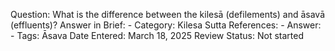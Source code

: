 Question: What is the difference between the kilesā (defilements) and āsavā (effluents)?
Answer in Brief: -
 Category: Kilesa
Sutta References: -
Answer: -
Tags: Āsava
Date Entered: March 18, 2025
Review Status: Not started
